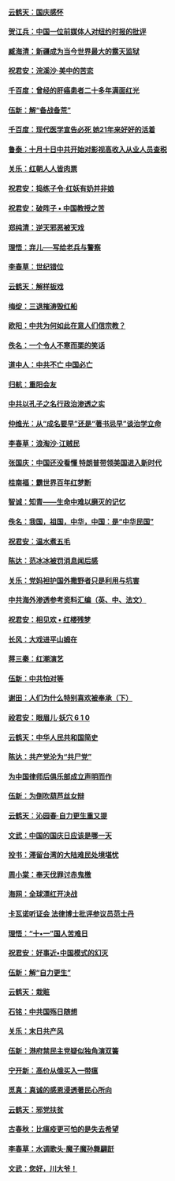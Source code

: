 #### [云鹤天：国庆感怀](../pages/nsc993/n10775823.md?t=10111459) 

#### [贺江兵：中国一位前媒体人对纽约时报的批评](../pages/nsc993/n10776626.md?t=10111459) 

#### [臧海清：新疆成为当今世界最大的露天监狱](../pages/nsc993/n10775817.md?t=10111459) 

#### [祝君安：浣溪沙‧美中的苦恋](../pages/nsc993/n10775813.md?t=10111459) 

#### [千百度：曾经的肝癌患者二十多年满面红光](../pages/nsc993/n10775728.md?t=10111459) 

#### [伍新：解“备战备荒”](../pages/nsc993/n10773928.md?t=10111459) 

#### [千百度：现代医学宣告必死 她21年来好好的活着](../pages/nsc993/n10773703.md?t=10111459) 

#### [鲁泰：十月十日中共开始对影视高收入从业人员查税](../pages/nsc993/n10773444.md?t=10111459) 

#### [关乐：红朝人人皆肉票](../pages/nsc993/n10773429.md?t=10111459) 

#### [祝君安：捣练子令‧红妖有奶并非娘](../pages/nsc993/n10773412.md?t=10111459) 

#### [祝君安：破阵子 • 中国教授之苦](../pages/nsc993/n10772347.md?t=10111459) 

#### [郑纯清：逆天邪恶被天戏](../pages/nsc993/n10772339.md?t=10111459) 

#### [理悟：弃儿──写给老兵与警察](../pages/nsc993/n10772337.md?t=10111459) 

#### [李春草：世纪错位](../pages/nsc993/n10768198.md?t=10111459) 

#### [云鹤天：解样板戏](../pages/nsc993/n10768193.md?t=10111459) 

#### [梅绽：三退摧涛毁红船](../pages/nsc993/n10768163.md?t=10111459) 

#### [欧阳：中共为何如此在意人们信宗教？](../pages/nsc993/n10768144.md?t=10111459) 

#### [佚名：一个令人不寒而栗的笑话](../pages/nsc993/n10768061.md?t=10111459) 

#### [道中人：中共不亡 中国必亡](../pages/nsc993/n10768017.md?t=10111459) 

#### [归航：重阳会友](../pages/nsc993/n10767544.md?t=10111459) 

#### [中共以孔子之名行政治渗透之实](../pages/nsc993/n10767697.md?t=10111459) 

#### [仲维光：从“成名要早”还是“著书忌早”谈治学立命](../pages/nsc993/n10767650.md?t=10111459) 

#### [李春草：浪淘沙‧江贼民](../pages/nsc993/n10767480.md?t=10111459) 

#### [张国庆：中国还没看懂 特朗普带领美国进入新时代](../pages/nsc993/n10764224.md?t=10111459) 

#### [桂南福：霸世界百年红梦断](../pages/nsc993/n10762380.md?t=10111459) 

#### [智诚：知青——生命中难以磨灭的记忆](../pages/nsc993/n10762372.md?t=10111459) 

#### [佚名：我国，祖国，中华，中国：是“中华民国”](../pages/nsc993/n10762366.md?t=10111459) 

#### [祝君安：温水煮五毛](../pages/nsc993/n10762362.md?t=10111459) 

#### [陈达：范冰冰被罚消息闻后感](../pages/nsc993/n10760142.md?t=10111459) 

#### [关乐：党妈袒护国外撒野者只是利用与坑害](../pages/nsc993/n10760019.md?t=10111459) 

#### [中共海外渗透参考资料汇编（英、中、法文）](../pages/nsc993/n10756055.md?t=10111459) 

#### [祝君安：相见欢  •  红楼残梦](../pages/nsc993/n10757542.md?t=10111459) 

#### [长风：大戏进平山姆在](../pages/nsc993/n10757155.md?t=10111459) 

#### [蒋三秦：红潮演艺](../pages/nsc993/n10756736.md?t=10111459) 

#### [伍新：中共怕对等](../pages/nsc993/n10754812.md?t=10111459) 

#### [谢田：人们为什么特别喜欢被奉承（下）](../pages/nsc993/n10755072.md?t=10111459) 

#### [祋君安：眼眉儿‧妖穴 6 1 0](../pages/nsc993/n10754802.md?t=10111459) 

#### [云鹤天：中华人民共和国简史](../pages/nsc993/n10753546.md?t=10111459) 

#### [陈达：共产党沦为“共尸党”](../pages/nsc993/n10753506.md?t=10111459) 

#### [为中国律师后俱乐部成立声明而作](../pages/nsc993/n10753359.md?t=10111459) 

#### [伍新：为倒吹葫芦丝女辩](../pages/nsc993/n10753300.md?t=10111459) 

#### [云鹤天：沁园春‧自力更生重又提](../pages/nsc993/n10752681.md?t=10111459) 

#### [文武：中国的国庆日应该是哪一天](../pages/nsc993/n10752564.md?t=10111459) 

#### [投书：滞留台湾的大陆难民处境堪忧](../pages/nsc993/n10751122.md?t=10111459) 

#### [周小棠：奉天伐罪讨赤鬼檄](../pages/nsc993/n10749279.md?t=10111459) 

#### [海网：全球漂红开决战](../pages/nsc993/n10747774.md?t=10111459) 

#### [卡瓦诺听证会 法律博士批评参议员范士丹](../pages/nsc993/n10748504.md?t=10111459) 

#### [理悟：“十•一”国人苦难日](../pages/nsc993/n10747763.md?t=10111459) 

#### [祝君安：好事近•中国模式的幻灭](../pages/nsc993/n10747755.md?t=10111459) 

#### [伍新：解“自力更生”](../pages/nsc993/n10747744.md?t=10111459) 

#### [云鹤天：栽赃](../pages/nsc993/n10747735.md?t=10111459) 

#### [石铭：中共国殇日随想](../pages/nsc993/n10747202.md?t=10111459) 

#### [关乐：末日共产风](../pages/nsc993/n10745398.md?t=10111459) 

#### [伍新：港府禁民主党疑似独角演双簧](../pages/nsc993/n10745393.md?t=10111459) 

#### [宁开新：高价从俄买入一带瘟](../pages/nsc993/n10745381.md?t=10111459) 

#### [觅真：真诚的感恩浸透著民心所向](../pages/nsc993/n10746220.md?t=10111459) 

#### [云鹤天：邪党扶贫](../pages/nsc993/n10745370.md?t=10111459) 

#### [古春秋：比瘟疫更可怕的是失去希望](../pages/nsc993/n10745352.md?t=10111459) 

#### [李春草：水调歌头‧魔子魔孙舞翩跹](../pages/nsc993/n10744963.md?t=10111459) 

#### [文武：您好，川大爷！](../pages/nsc993/n10739572.md?t=10111459) 

